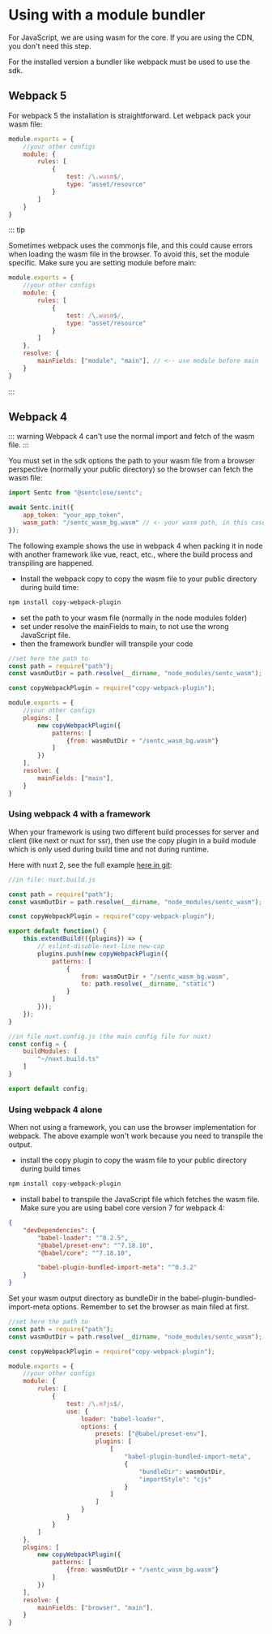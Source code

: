 # Using with a module bundler

For JavaScript, we are using wasm for the core. If you are using the CDN, you don't need this step.

For the installed version a bundler like webpack must be used to use the sdk.

## Webpack 5

For webpack 5 the installation is straightforward. Let webpack pack your wasm file:

````javascript
module.exports = {
	//your other configs
    module: {
		rules: [
			{
				test: /\.wasm$/,
				type: "asset/resource"
			}
		]
	}
}
````

::: tip

Sometimes webpack uses the commonjs file, and this could cause errors when loading the wasm file in the browser.
To avoid this, set the module specific. Make sure you are setting module before main:

````javascript
module.exports = {
	//your other configs
    module: {
		rules: [
			{
				test: /\.wasm$/,
				type: "asset/resource"
			}
		]
	},
	resolve: {
		mainFields: ["module", "main"], // <-- use module before main
	}
}
````
:::

## Webpack 4

::: warning
Webpack 4 can't use the normal import and fetch of the wasm file.
:::

You must set in the sdk options the path to your wasm file from a browser perspective (normally your public directory) 
so the browser can fetch the wasm file:

````javascript
import Sentc from "@sentclose/sentc";

await Sentc.init({
    app_token: "your_app_token",
    wasm_path: "/sentc_wasm_bg.wasm" // <- your wasm path, in this case in the root of your project when it is build
});
````

The following example shows the use in webpack 4 when packing it in node with another framework like vue, react, etc., 
where the build process and transpiling are happened.

- Install the webpack copy to copy the wasm file to your public directory during build time:
````bash
npm install copy-webpack-plugin
````
- set the path to your wasm file (normally in the node modules folder)
- set under resolve the mainFields to main, to not use the wrong JavaScript file.
- then the framework bundler will transpile your code

````javascript
//set here the path to 
const path = require("path");
const wasmOutDir = path.resolve(__dirname, "node_modules/sentc_wasm");

const copyWebpackPlugin = require("copy-webpack-plugin");

module.exports = {
	//your other configs
	plugins: [
		new copyWebpackPlugin({
			patterns: [
				{from: wasmOutDir + "/sentc_wasm_bg.wasm"}
			]
		})
	],
	resolve: {
		mainFields: ["main"],
	}
}
````

### Using webpack 4 with a framework

When your framework is using two different build processes for server and client (like next or nuxt for ssr), 
then use the copy plugin in a build module which is only used during build time and not during runtime.

Here with nuxt 2, see the full example [here in git](https://gitlab.com/sentclose/sentc/sdk-examples/nuxt2):

````javascript
//in file: nuxt.build.js

const path = require("path");
const wasmOutDir = path.resolve(__dirname, "node_modules/sentc_wasm");

const copyWebpackPlugin = require("copy-webpack-plugin");

export default function() {
	this.extendBuild(({plugins}) => {
		// eslint-disable-next-line new-cap
		plugins.push(new copyWebpackPlugin({
			patterns: [
				{
					from: wasmOutDir + "/sentc_wasm_bg.wasm",
					to: path.resolve(__dirname, "static")
				}
			]
		}));
	});
}

//in file nuxt.config.js (the main config file for nuxt)
const config = {
	buildModules: [
		"~/nuxt.build.ts"
	]
}

export default config;
````

### Using webpack 4 alone

When not using a framework, you can use the browser implementation for webpack. 
The above example won't work because you need to transpile the output.

- install the copy plugin to copy the wasm file to your public directory during build times

````bash
npm install copy-webpack-plugin
````

- install babel to transpile the JavaScript file which fetches the wasm file. Make sure you are using babel core version 7 for webpack 4:
````json
{
	"devDependencies": {
		"babel-loader": "^8.2.5",
		"@babel/preset-env": "^7.18.10",
		"@babel/core": "^7.18.10",

		"babel-plugin-bundled-import-meta": "^0.3.2"
	} 
}
````

Set your wasm output directory as bundleDir in the babel-plugin-bundled-import-meta options. Remember to set the browser as main filed at first.

````javascript
//set here the path to 
const path = require("path");
const wasmOutDir = path.resolve(__dirname, "node_modules/sentc_wasm");

const copyWebpackPlugin = require("copy-webpack-plugin");

module.exports = {
	//your other configs
	module: {
		rules: [
			{
				test: /\.m?js$/,
				use: {
					loader: "babel-loader",
					options: {
						presets: ["@babel/preset-env"],
						plugins: [
							[
								"babel-plugin-bundled-import-meta",
								{
									"bundleDir": wasmOutDir,
									"importStyle": "cjs"
								}
							]
						]
					}
                }
			}
		]
	},
	plugins: [
		new copyWebpackPlugin({
			patterns: [
				{from: wasmOutDir + "/sentc_wasm_bg.wasm"}
			]
		})
	],
	resolve: {
		mainFields: ["browser", "main"],
	}
}
````